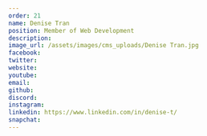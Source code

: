 ```yaml
---
order: 21
name: Denise Tran
position: Member of Web Development
description: 
image_url: /assets/images/cms_uploads/Denise Tran.jpg
facebook: 
twitter: 
website: 
youtube: 
email: 
github: 
discord: 
instagram: 
linkedin: https://www.linkedin.com/in/denise-t/
snapchat: 
---
```


